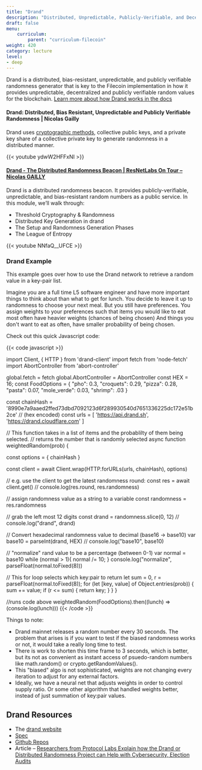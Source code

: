 ```yaml
---
title: "Drand"
description: "Distributed, Unpredictable, Publicly-Verifiable, and Decentralized Randomness Generator"
draft: false
menu:
    curriculum:
        parent: "curriculum-filecoin"
weight: 420
category: lecture
level:
- deep
---
```


Drand is a distributed, bias-resistant, unpredictable, and publicly verifiable randomness generator that is key to the Filecoin implementation in how it provides unpredictable, decentralized and publicly verifiable random values for the blockchain. [Learn more about how Drand works in the docs](https://drand.love/docs/overview/#how-drand-works)

#### Drand: Distributed, Bias Resistant, Unpredictable and Publicly Verifiable Randomness | Nicolas Gailly
Drand uses [cryptographic methods](https://drand.love/docs/cryptography/#setup-phase), collective public keys, and a private key share of a collective private key to generate randomness in a distributed manner.

{{< youtube ydwW2HFFxNI >}}

#### [Drand - The Distributed Randomness Beacon | ResNetLabs On Tour – Nicolas GAILLY](https://research.protocol.ai/tutorials/resnetlab-on-tour/modular-p2p-stack/)

Drand is a distributed randomness beacon. It provides publicly-verifiable, unpredictable, and bias-resistant random numbers as a public service. In this module, we’ll walk through:

* Threshold Cryptography & Randomness
* Distributed Key Generation in drand
* The Setup and Randomness Generation Phases
* The League of Entropy

{{< youtube NNfaQ__UFCE >}}

### Drand Example
This example goes over how to use the Drand network to retrieve a random value in a key-pair list. 

Imagine you are a full time L5 software engineer and have more important things to think about than what to get for lunch.
You decide to leave it up to randomness to choose your next meal. But you still have preferences.
You assign weights to your preferences such that items you would like to eat most often have heavier weights (chances of being chosen)
And things you don't want to eat as often, have smaller probability of being chosen.

Check out this quick Javascript code:

{{< code javascript >}}

import Client, { HTTP } from 'drand-client'
import fetch from 'node-fetch'
import AbortController from 'abort-controller'

global.fetch = fetch
global.AbortController = AbortController
const HEX = 16;
const FoodOptions = { "pho": 0.3, "croquets": 0.29, "pizza": 0.28, "pasta": 0.07, "mole_verde": 0.03, "shrimp": .03 }

const chainHash = '8990e7a9aaed2ffed73dbd7092123d6f289930540d7651336225dc172e51b2ce' // (hex encoded)
const urls = [
  'https://api.drand.sh',
  'https://drand.cloudflare.com'
]

// This function takes in a list of items and the probablilty of them being selected.
//    returns the number that is randomly selected 
async function weightedRandom(prob) {

  const options = { chainHash }

  const client = await Client.wrap(HTTP.forURLs(urls, chainHash), options)

  // e.g. use the client to get the latest randomness round:
  const res = await client.get()
  // console.log(res.round, res.randomness)

  // assign randomness value as a string to a variable
  const randomness = res.randomness

  // grab the left most 12 digits
  const drand = randomness.slice(0, 12)
  // console.log("drand", drand)

  // Convert hexadecimal randomness value to decimal (base16 -> base10)
  var base10 = parseInt(drand, HEX)
  // console.log("base10", base10)

  // "normalize" rand value to be a percentage (between 0-1)
  var normal = base10
  while (normal > 1){
    normal /= 10;
  }
  console.log("normalize", parseFloat(normal.toFixed(8)))

  // This for loop selects which key:pair to return
  let sum = 0, r = parseFloat(normal.toFixed(8));
  for (let [key, value] of Object.entries(prob)) {
    sum += value;
    if (r <= sum) {
      return key;
    }
  }
}

//runs code above
weightedRandom(FoodOptions).then((lunch) => (console.log(lunch)))
{{< /code >}}

Things to note:
* Drand mainnet releases a random number every 30 seconds. The problem that arises is if you want to test if the biased randomness works or not, it would take a really long time to test.
* There is work to shorten this time frame to 3 seconds, which is better, but its not as convenient as instant access of psuedo-random numbers like math.random() or crypto.getRandomValues().
* This "biased" algo is not sophisticated, weights are not changing every iteration to adjust for any external factors. 
* Ideally, we have a neural net that adjusts weights in order to control supply ratio.
    Or some other algorithm that handled weights better, instead of just summation of key:pair values.

## Drand Resources

* The [drand website](https://drand.love/)
* [Spec](https://spec.filecoin.io/libraries/drand/)
* [Github Repos](https://github.com/drand)
* Article – [Researchers from Protocol Labs Explain how the Drand or Distributed Randomness Project can Help with Cybersecurity, Election Audits](https://www.crowdfundinsider.com/2020/08/165618-researchers-from-protocol-labs-explain-how-the-drand-or-distributed-randomness-project-can-help-with-cybersecurity-election-audits/)
